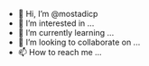 - 👋 Hi, I’m @mostadicp
- 👀 I’m interested in ...
- 🌱 I’m currently learning ...
- 💞️ I’m looking to collaborate on ...
- 📫 How to reach me ...

<!---
mostadicp/mostadicp is a ✨ special ✨ repository because its `README.md` (this file) appears on your GitHub profile.
You can click the Preview link to take a look at your changes.
--->
